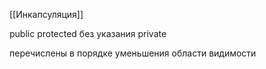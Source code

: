 
[[Инкапсуляция]]

public
protected
без указания
private

перечислены в порядке уменьшения области видимости